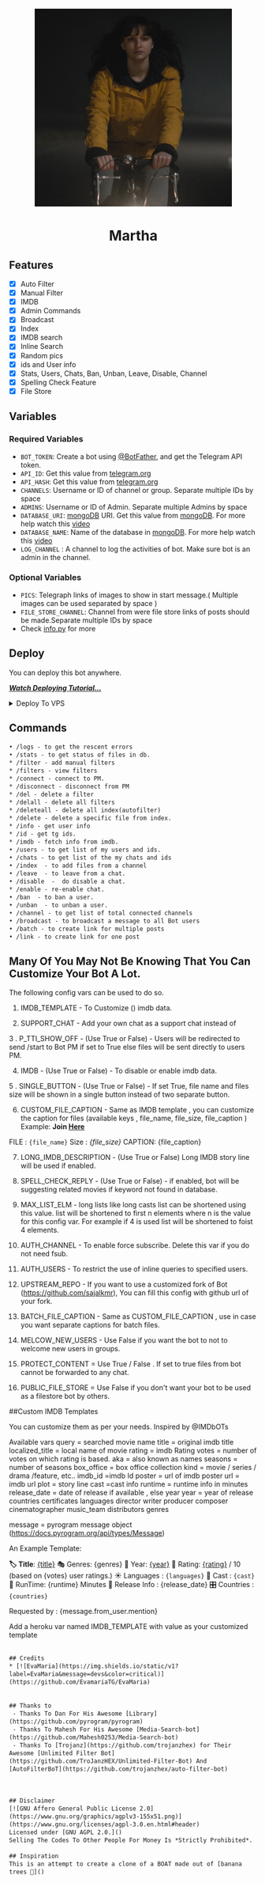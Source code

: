 <p align="center">
  <img src="assets/logo.jpg" alt="Martha" width="400" height="400">
</p>
<h1 align="center">
  <b>Martha</b>
</h1>



## Features

- [x] Auto Filter
- [x] Manual Filter
- [x] IMDB
- [x] Admin Commands
- [x] Broadcast
- [x] Index
- [x] IMDB search
- [x] Inline Search
- [x] Random pics
- [x] ids and User info 
- [x] Stats, Users, Chats, Ban, Unban, Leave, Disable, Channel
- [x] Spelling Check Feature
- [x] File Store
## Variables



### Required Variables
* `BOT_TOKEN`: Create a bot using [@BotFather](https://telegram.dog/BotFather), and get the Telegram API token.
* `API_ID`: Get this value from [telegram.org](https://my.telegram.org/apps)
* `API_HASH`: Get this value from [telegram.org](https://my.telegram.org/apps)
* `CHANNELS`: Username or ID of channel or group. Separate multiple IDs by space
* `ADMINS`: Username or ID of Admin. Separate multiple Admins by space
* `DATABASE_URI`: [mongoDB](https://www.mongodb.com) URI. Get this value from [mongoDB](https://www.mongodb.com). For more help watch this [video](https://youtu.be/1G1XwEOnxxo)
* `DATABASE_NAME`: Name of the database in [mongoDB](https://www.mongodb.com). For more help watch this [video](https://youtu.be/1G1XwEOnxxo)
* `LOG_CHANNEL` : A channel to log the activities of bot. Make sure bot is an admin in the channel.
### Optional Variables
* `PICS`: Telegraph links of images to show in start message.( Multiple images can be used separated by space )
* `FILE_STORE_CHANNEL`: Channel from were file store links of posts should be made.Separate multiple IDs by space
* Check [info.py]() for more


## Deploy
You can deploy this bot anywhere.

<i>**[Watch Deploying Tutorial...](https://youtu.be/1G1XwEOnxxo)**</i>


<details><summary>Deploy To VPS</summary>
<p>
<pre>
git clone https://github.com/sajalkmr/JonasDarkBot
# Install Packages
pip3 install -U -r requirements.txt
Edit info.py with variables as given below then run bot
python3 bot.py
</pre>
</p>
</details>


## Commands
```
• /logs - to get the rescent errors
• /stats - to get status of files in db.
* /filter - add manual filters
* /filters - view filters
* /connect - connect to PM.
* /disconnect - disconnect from PM
* /del - delete a filter
* /delall - delete all filters
* /deleteall - delete all index(autofilter)
* /delete - delete a specific file from index.
* /info - get user info
* /id - get tg ids.
* /imdb - fetch info from imdb.
• /users - to get list of my users and ids.
• /chats - to get list of the my chats and ids 
• /index  - to add files from a channel
• /leave  - to leave from a chat.
• /disable  -  do disable a chat.
* /enable - re-enable chat.
• /ban  - to ban a user.
• /unban  - to unban a user.
• /channel - to get list of total connected channels
• /broadcast - to broadcast a message to all Bot users
• /batch - to create link for multiple posts
• /link - to create link for one post

```

## Many Of You May Not Be Knowing That You Can Customize Your Bot A Lot.

The following config vars can be used to do so.

1. IMDB_TEMPLATE - To Customize () imdb data.

2. SUPPORT_CHAT - Add your own chat as a support chat instead of 

3 . P_TTI_SHOW_OFF -  (Use True or False) - Users will be redirected to send /start to Bot PM  if set to True else files will be sent  directly to users PM.

4. IMDB - (Use True or False) - To disable or enable imdb data.

5 . SINGLE_BUTTON - (Use True or False) - If set True, file name and files size will be shown in a single button instead of two separate button.

6. CUSTOM_FILE_CAPTION -  Same as IMDB template , you can customize the caption for files (available keys , file_name, file_size, file_caption )
 Example: <b>Join [Here]()</b> 

FILE : <code>{file_name}</code> 
Size : <i>{file_size}</i>
CAPTION: {file_caption}

7. LONG_IMDB_DESCRIPTION - (Use True or False)  Long IMDB story line will be used if enabled.

8. SPELL_CHECK_REPLY -  (Use True or False)  - if enabled, bot will be suggesting related movies if keyword not found in database.

9. MAX_LIST_ELM -  long lists like long casts list can be shortened using this value. list will be shortened to first n elements where n is the value for this config var. For example if 4 is used list will be shortened to foist 4 elements.

10. AUTH_CHANNEL  - To enable force subscribe. Delete this var if you do not need fsub.

11. AUTH_USERS - To restrict the use of inline queries to specified users.

12. UPSTREAM_REPO - If you want to use a customized fork of Bot (https://github.com/sajalkmr), You can fill this config with github url of your fork.

13. BATCH_FILE_CAPTION - Same as CUSTOM_FILE_CAPTION , use in case you want separate captions for batch files.

14. MELCOW_NEW_USERS - Use False if you want the bot to not to welcome new users in groups.

15. PROTECT_CONTENT = Use True / False . If set to true files from bot cannot be forwarded to any chat.

16. PUBLIC_FILE_STORE = Use False if you don't want your bot to be used as a filestore bot by others.


##Custom IMDB Templates

You can customize them as per your needs.
Inspired by @IMDbOTs

Available vars
query = searched movie name
title = original imdb title
localized_title = local name of movie
rating = imdb Rating
votes = number of votes on which rating is based.
aka = also known as names
seasons =  number of seasons
box_office = box office collection
kind = movie / series / drama /feature, etc..
imdb_id =imdb Id 
poster = url of imdb poster
url = imdb url
plot = story line
cast =cast info
runtime = runtime info in minutes
release_date = date of release if available , else year
year = year of release
countries 
certificates 
languages
director 
writer 
producer
composer
cinematographer 
music_team
distributors 
genres

message = pyrogram message object  (https://docs.pyrogram.org/api/types/Message)


An Example Template:

<b>🏷 Title</b>: <a href={url}>{title}</a>
🎭 Genres: {genres}
📆 Year: <a href={url}/releaseinfo>{year}</a>
🌟 Rating: <a href={url}/ratings>{rating}</a> / 10 (based on {votes} user ratings.)
☀️ Languages : <code>{languages}</code>
👥 Cast : <code>{cast}</code>
📀 RunTime: {runtime} Minutes
📆 Release Info : {release_date}
🎛 Countries : <code>{countries}</code>

Requested by : {message.from_user.mention}

Add a heroku var named IMDB_TEMPLATE with value as your customized template
```

## Credits 
* [![EvaMaria](https://img.shields.io/static/v1?label=EvaMaria&message=devs&color=critical)](https://github.com/EvamariaTG/EvaMaria)


## Thanks to 
 - Thanks To Dan For His Awesome [Library](https://github.com/pyrogram/pyrogram)
 - Thanks To Mahesh For His Awesome [Media-Search-bot](https://github.com/Mahesh0253/Media-Search-bot)
 - Thanks To [Trojanz](https://github.com/trojanzhex) for Their Awesome [Unlimited Filter Bot](https://github.com/TroJanzHEX/Unlimited-Filter-Bot) And [AutoFilterBoT](https://github.com/trojanzhex/auto-filter-bot)



## Disclaimer
[![GNU Affero General Public License 2.0](https://www.gnu.org/graphics/agplv3-155x51.png)](https://www.gnu.org/licenses/agpl-3.0.en.html#header)    
Licensed under [GNU AGPL 2.0.]()
Selling The Codes To Other People For Money Is *Strictly Prohibited*.

## Inspiration
This is an attempt to create a clone of a BOAT made out of [banana trees 🌳]()

